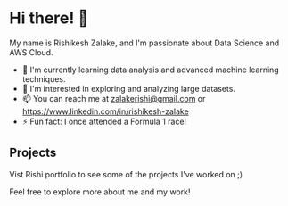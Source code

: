 # Hi there! 👋

My name is Rishikesh Zalake, and I'm passionate about Data Science and AWS Cloud.

- 🌱 I'm currently learning data analysis and advanced machine learning techniques.
- 👀 I'm interested in exploring and analyzing large datasets.
- 📫 You can reach me at zalakerishi@gmail.com or https://www.linkedin.com/in/rishikesh-zalake
- ⚡ Fun fact: I once attended a Formula 1 race!

## Projects

Vist Rishi portfolio to see some of the projects I've worked on ;)

Feel free to explore more about me and my work!
